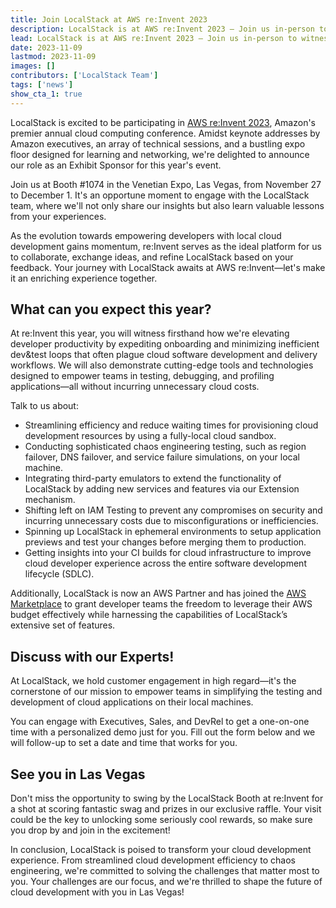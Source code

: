 ```yaml
---
title: Join LocalStack at AWS re:Invent 2023
description: LocalStack is at AWS re:Invent 2023 — Join us in-person to witness our cutting-edge demos on local Cloud Emulation, Extensions, Chaos Engineering, Security Testing, Ephemeral Environments, CI Analytics, and more!
lead: LocalStack is at AWS re:Invent 2023 — Join us in-person to witness our cutting-edge demos on local Cloud Emulation, Extensions, Chaos Engineering, Security Testing, Ephemeral Environments, CI Analytics, and more!
date: 2023-11-09
lastmod: 2023-11-09
images: []
contributors: ['LocalStack Team']
tags: ['news']
show_cta_1: true
---
```


LocalStack is excited to be participating in [AWS re:Invent 2023](https://reinvent.awsevents.com), Amazon's premier annual cloud computing conference. Amidst keynote addresses by Amazon executives, an array of technical sessions, and a bustling expo floor designed for learning and networking, we're delighted to announce our role as an Exhibit Sponsor for this year's event.

Join us at Booth #1074 in the Venetian Expo, Las Vegas, from November 27 to December 1. It's an opportune moment to engage with the LocalStack team, where we'll not only share our insights but also learn valuable lessons from your experiences. 

As the evolution towards empowering developers with local cloud development gains momentum, re:Invent serves as the ideal platform for us to collaborate, exchange ideas, and refine LocalStack based on your feedback. Your journey with LocalStack awaits at AWS re:Invent—let's make it an enriching experience together.

## What can you expect this year?

At re:Invent this year, you will witness firsthand how we're elevating developer productivity by expediting onboarding and minimizing inefficient dev&test loops that often plague cloud software development and delivery workflows. We will also demonstrate cutting-edge tools and technologies designed to empower teams in testing, debugging, and profiling applications—all without incurring unnecessary cloud costs.

Talk to us about:

- Streamlining efficiency and reduce waiting times for provisioning cloud development resources by using a fully-local cloud sandbox.
- Conducting sophisticated chaos engineering testing, such as region failover, DNS failover, and service failure simulations, on your local machine.
- Integrating third-party emulators to extend the functionality of LocalStack by adding new services and features via our Extension mechanism.
- Shifting left on IAM Testing to prevent any compromises on security and incurring unnecessary costs due to misconfigurations or inefficiencies.
- Spinning up LocalStack in ephemeral environments to setup application previews and test your changes before merging them to production.
- Getting insights into your CI builds for cloud infrastructure to improve cloud developer experience across the entire software development lifecycle (SDLC).

Additionally, LocalStack is now an AWS Partner and has joined the [AWS Marketplace](https://aws.amazon.com/marketplace/pp/prodview-lllzw3ywntoxg) to grant developer teams the freedom to leverage their AWS budget effectively while harnessing the capabilities of LocalStack’s extensive set of features.

## Discuss with our Experts!

At LocalStack, we hold customer engagement in high regard—it's the cornerstone of our mission to empower teams in simplifying the testing and development of cloud applications on their local machines.

You can engage with Executives, Sales, and DevRel to get a one-on-one time with a personalized demo just for you. Fill out the form below and we will follow-up to set a date and time that works for you.

## See you in Las Vegas

Don't miss the opportunity to swing by the LocalStack Booth at re:Invent for a shot at scoring fantastic swag and prizes in our exclusive raffle. Your visit could be the key to unlocking some seriously cool rewards, so make sure you drop by and join in the excitement!

In conclusion, LocalStack is poised to transform your cloud development experience. From streamlined cloud development efficiency to chaos engineering, we're committed to solving the challenges that matter most to you. Your challenges are our focus, and we're thrilled to shape the future of cloud development with you in Las Vegas!
